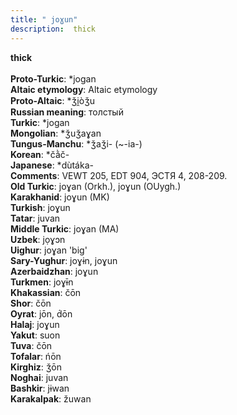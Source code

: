 ```yaml
---
title: " joɣun"
description:  thick
---
```

<p data-pagefind-weight="0.5">
<strong> thick</strong><br><br>
<strong>Proto-Turkic</strong>:  *jogan<br>
<strong>Altaic etymology</strong>:  Altaic etymology<br>
<strong> Proto-Altaic</strong>:  *ǯi̯òǯu<br>
<strong>Russian meaning</strong>:  толстый<br>
<strong>Turkic</strong>:  *jogan<br>
<strong>Mongolian</strong>:  *ǯuǯaɣan<br>
<strong>Tungus-Manchu</strong>:  *ǯaǯi- (~-ia-)<br>
<strong>Korean</strong>:  *čằč-<br>
<strong>Japanese</strong>:  *dùtáka-<br>
<strong>Comments</strong>:  VEWT 205, EDT 904, ЭСТЯ 4, 208-209.<br>
<strong>Old Turkic</strong>:  joɣan (Orkh.), joɣun (OUygh.)<br>
<strong>Karakhanid</strong>:  joɣun (MK)<br>
<strong>Turkish</strong>:  joɣun<br>
<strong>Tatar</strong>:  juvan<br>
<strong>Middle Turkic</strong>:  joɣan (MA)<br>
<strong>Uzbek</strong>:  jọɣɔn<br>
<strong>Uighur</strong>:  joɣan 'big'<br>
<strong>Sary-Yughur</strong>:  joɣɨn, joɣun<br>
<strong>Azerbaidzhan</strong>:  joɣun<br>
<strong>Turkmen</strong>:  joɣɨ̄n<br>
<strong>Khakassian</strong>:  čōn<br>
<strong>Shor</strong>:  čōn<br>
<strong>Oyrat</strong>:  jōn, d́ōn<br>
<strong>Halaj</strong>:  joɣun<br>
<strong>Yakut</strong>:  suon<br>
<strong>Tuva</strong>:  čōn<br>
<strong>Tofalar</strong>:  ńōn<br>
<strong>Kirghiz</strong>:  ǯōn<br>
<strong>Noghai</strong>:  juvan<br>
<strong>Bashkir</strong>:  jɨwan<br>
<strong>Karakalpak</strong>:  žuwan<br>

</p>
